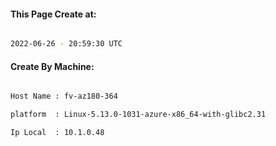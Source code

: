 
   
#### This Page Create at:

```bash

2022-06-26 - 20:59:30 UTC

```

#### Create By Machine:

```bash

Host Name : fv-az180-364

platform  : Linux-5.13.0-1031-azure-x86_64-with-glibc2.31

Ip Local  : 10.1.0.48

```

